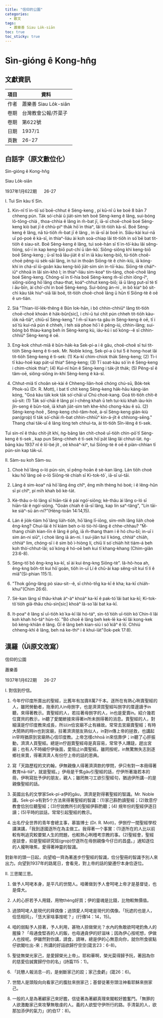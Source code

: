 ```yaml
---
title: "信仰的公園"
categories:
  - 散文
tags:
  - 蕭樂善 Siau Lo̍k-siān
toc: true
toc_sticky: true
---
```


# Sìn-gióng ê Kong-hn̂g

## 文獻資訊

| 項目 | 資料 |
|---|---|
| 作者 | 蕭樂善 Siau Lo̍k-siān |
| 卷期 | 台灣教會公報/芥菜子 |
| 卷期 | 第622號 |
| 日期 | 1937/1 |
| 頁數 | 26-27 |

## 白話字（原文數位化）

Sìn-gióng ê Kong-hn̂g

Siau Lo̍k-siān

1937年1月622期      26-27

I. Tuì Sìn kàu tī Sìn.

1. Kin-nî tī ìn-tō͘ só͘ boē-chhut ê Sèng-keng , pí kū-nî ū ke boē 8 bān 7 chheng pún. Ta̍k só͘-chāi ū jia̍t-sim teh boē Sèng-keng ê lâng, sui-bóng lô-tōng-chiá , thoa-chhia ê lâng in m̄-bat jī, iā-sī choē-choē boé Sèng-keng kiò bat jī ê chhù-piⁿ tha̍k hō͘ in thiaⁿ, lâi tit-tio̍h kà-sī. Boē Sèng-keng ê lâng, nā tú-tio̍h m̄-bat jī ê lâng , in iā-sī ài boē in. Siāu-kài kuí-nā uī pó-poè ê kà-sī, in thiaⁿ-liáu ài koh soà-chiap lâi tit-tio̍h in só͘ bē bat tit-tio̍h ê siau-sit. Boē Sèng-keng ê lâng, tuì soè-hàn sī tī ìn-tō͘-kàu lâi sêng-tióng, só͘-í in kap keng-biō put-chí ū iân-kò͘. Siông-siông khì keng-biō boē Sèng-keng ; ū-sî toā lāu-jia̍t ê sî in iā kàu keng-biō, tú-tio̍h choē-choē pêng-iú se̍k-sāi lâng, in tuì in thoân Siōng-tè ê chín-kiù, iā kóng-khí in chá-sî iû-goân kàu keng-biō jia̍t-sim sìn ìn-tō͘-kàu. Siōng-tè cháiⁿ-iūⁿ chhoā in lâi sìn-khò I; in thiaⁿ-liáu sim-koaⁿ tín-tāng, choē-choē lâng boé Sèng-keng. Chóng-sī in tī-hia boē Sèng-keng m̄-sī chin iông-īⁿ, siông-siông hō͘ lâng chau-that, koáⁿ-chhut keng-biō; iā ū lâng put-sî tè tī i āu-bīn, ài chó͘-chí in boē Sèng-keng. Sui-bóng án-ni , in bô kiaⁿ bô sit-chì kàu ta̍k hiuⁿ-siā lâi boē, tit-tio̍h choē-choē lâng ū hūn tī Siōng-tè ê oē ê un-tián.

2. Siá "Thian-lō͘-le̍k-thêng ê Bûn Iok-hān, i bô chhin-chhiūⁿ lâng tit-tio̍h choē-choē khoán ê ha̍k-bûn[sic], i chí-ū tuì chi̍t pún chheh tit-tio̍h kàu-io̍k nā-tiāⁿ, chiū-sī Sèng-keng." I m̄-sī kan-ta gâu ín Sèng-keng ê oē, tī i só͘ tù kuí-nā pún ê chheh, i teh siá phoe hō͘ i ê pêng-iú, chhin-lâng; sui-bóng bô thiau-kang beh ín Sèng-keng kù, iáu-kú i só͘ kóng--ê sī chhin-chhiūⁿ Sèng-keng ê oē.

3. Eng-kok chhut-miâ ê bûn-ha̍k-ka Sek-pí-a i ê gâu, choē-choē sī tuì tit-tio̍h Sèng-keng ê tì-sek. Mr. Noble kóng, Sek-pí-a ū tuì 5 ê hong-hoat lâi tit-tio̍h Sèng-keng ê tì-sek: (1) Ka-kī chim-chiok tha̍k Sèng-keng; (2) Tì-ì tī kàu-hoē kap pa̍t-uī thiaⁿ Sèng-keng; (3) Tī soat-kàu só͘ ín ê Sèng-keng i chim-chiok thiaⁿ; (4) Kui-nî hūn ê Sèng-keng i ta̍k-ji̍t tha̍k; (5) Pêng-sî ê tâm-oē, siông-siông ín-khí Sèng-keng ê kà-sī.

4. Chhut-miâ tī choân sè-kài ê Chheng-liân-hoē chóng chú-sū, Bo̍k-tek Phok-sū (Dr. R. Mott), i bat tī chi̍t keng Sèng-keng ha̍k-hāu káng-ián kóng, "Goá kàu ta̍k kok ta̍k só͘-chāi uī Chú choè-kang. Goá tit-tio̍h chi̍t-ê sū-si̍t: (1) Ta̍k só͘-chāi ê lâng pí í-chêng khah ū teh tui-kiù khah iàu-kín jîn-seng ê būn-toê, iā khah jia̍t-sim teh khe-khó chong-kàu ê sū. (2) Sèng-keng-hoē , Sèng-keng chō-tâm-hoē, á-sī Sèng-keng gián-kiù pan(gro͘p) tī ta̍k só͘-chāi m̄-bat chhin-chhiūⁿ kin-á-ji̍t ê chhiong-sēng." Thang chai ta̍k-uī ê lâng lóng teh chhuì-ta, ài tit-tio̍h Sîn-lêng ê tì-sek.

Tuì sin-nî ê thâu chi̍t-ji̍t khí, ǹg-bāng lán chi̍t-choê uī-tio̍h chìn-pō͘ tī Sèng-keng ê tì-sek , kap pun Sèng-chheh ê tì-sek hō͘ pa̍t lâng lâi chhut-la̍t. ǹg-bāng kàu 1937 nî ê lō͘-bé ji̍t , oē khoàⁿ-kìⁿ, tuì Siōng-tè ê oē ê piàn-chhian tī pún-sin kap ta̍k-uī.

II. Sàm-su koh Sàm-su.

1. Choè hō͘ lâng o-ló pún-sin, sī pêng-hoān ê sè-kan lâng. Lán tio̍h choè kàu hō͘ lâng oē o-ló Siōng-tè chiah sī Ki-tok-tô͘ , iā-sī uí-tāi.

2. Lâng ê sim-koaⁿ nā hō͘ lâng ēng chîⁿ, ēng mi̍h thèng hó boé; i ê lêng-hûn sī pí chîⁿ, pí mi̍h khah bô kè-ta̍t.

3. Kè-thâu o-ló lâng sī hiān-tāi ê pài ngó͘-siōng; kè-thâu ài lâng o-ló sī hiān-tāi ê ngó͘-siōng. "Goán chiah ê iā-sī lâng, kap lín saⁿ-tâng", "Lín tāi-ke siáⁿ-sū án-ni?"(Hēng-toān 14:14,15).

4. Lán ê jio̍k-tiám hō͘ lâng lia̍h-tio̍h, hō͘ lâng lī-iōng, sím-mi̍h lâng lia̍h choè êng-kng? Chuí-lāi ê hî kiám beh o-ló tiò-hî-lâng ê chhe-chhau? "M̄-thang chia̍h kian-līn ê lâng ê pn̄g, iā m̄-thang tham i ê hó chu-bī; in-uī i sim án-ni siūⁿ, i choè lâng iā án-ni. I sui-jiân tuì lí kóng, chhiáⁿ chia̍h, chhiáⁿ lim, chóng-sī i ê sim bô ì-hiòng lí, chiū lí só͘ chia̍h hit tiám-á beh koh thò͘-chhut-lâi; só͘ kóng ê hó-oē beh kui tī khang-khang (Chim-giân 23:6-8).

5. Sèng-tô͘ bô êng-kng ka-kī, sī ài kui êng-kng Siōng-tè". Iâ-hô-hoa ah, êng-kng bo̍h-tit kui hō͘ goán, tio̍h in-uī Lí ê chû-ài kap sêng-si̍t kui tī lí ê miâ"(Si-phian 115:1).

6. "Thok gōng-lâng pò siau-sit--ê, sī chhò-tn̄g ka-kī ê kha; ka-kī chia̍h-khui"(Chim 26:6).

7. Sè-kan lâng sī thâu-khak àⁿ-àⁿ khoàⁿ ka-kī ê pak-tó͘ lâi bat ka-kī; Ki-tok-tô͘ tio̍h giâ-thâu chù-sìn[sic] khoàⁿ Iâ-so͘ lâi bat ka-kī.

8. It-poaⁿ ê lâng sī uī-tio̍h kò͘ ka-kī lâi hó-táⁿ, sìn-tô͘ tio̍h uī-tio̍h kò͘ Chin-lí lâi koh khah hó-táⁿ hùn-tò͘. "Bô choē ê lâng beh kek-lē ka-kī lâi kong-kek bô kèng-khiân ê lâng. Gī ê lâng beh kian-siú i só͘ kiâⁿ ê lō͘. Chhiú chheng-khì ê lâng, beh ná ke-thiⁿ i ê khuì-la̍t"(Iok-pek 17:8).

## 漢羅（Ùi原文改寫）

信仰的公園

蕭樂善

1937年1月622期      26-27

I. 對信到佇信。

1. 今年佇印度所賣出的聖經，比舊年有加賣8萬7千本。逐所在有熱心咧賣聖經的人，雖罔勞動者，拖車的人in毋捌字，也是濟濟買聖經叫捌字的厝邊讀予in聽，來得著教示。賣聖經的人，若拄著毋捌字的人，in也是愛賣in。紹介幾若位寶貝的教示，in聽了愛閣紲接來得著in所未捌得著的消息。賣聖經的人，對細漢是佇印度教來成長，所以in佮宮廟不止有緣故。常常去宮廟賣聖經；有時大鬧熱的時in也到宮廟，拄著濟濟朋友熟似人，in對in傳上帝的拯救，也講起in早時猶原到宮廟熱心信印度教。上帝怎樣chhoā in來信靠伊；in聽了心肝振動，濟濟人買聖經。總是in佇遐賣聖經毋是真容易，常常予人蹧躂，趕出宮廟；也有人不時綴佇伊後面，愛阻止in賣聖經。雖罔按呢，in無驚無失志到逐鄉社來賣，得著濟濟人有份佇上帝的話的恩典。

2. 寫「天路歷程的文約翰，伊無親像人得著濟濟款的學問，伊只有對一本冊得著教育nā-tiāⁿ，就是聖經。」伊毋是干焦gâu引聖經的話，佇伊所著幾若本的冊，伊咧寫批予伊的朋友，親人；雖罔無刁工欲引聖經句，猶過伊所講--的是親像聖經的話。

3. 英國出名的文學家Sek-pí-a伊的gâu，濟濟是對得著聖經的智識。Mr. Noble講，Sek-pí-a有對5个方法來得著聖經的智識：(1)家己斟酌讀聖經；(2)致意佇教會佮別位聽聖經；(3)佇說教所引的聖經伊斟酌聽；(4) 規年份的聖經伊逐日讀；(5)平時的談話，常常引起聖經的教示。

4. 出名佇全世界的青年會總主事，慕笛博士 (Dr. R. Mott)，伊捌佇一間聖經學校講演講，「我到逐國逐所在為主做工。我得著一个事實：(1)逐所在的人比以前較有咧追究較要緊人生的問題，也較熱心咧稽考宗教的事。(2)聖經會，聖經座談會，抑是聖經研究班(gro͘p)佇逐所在毋捌親像今仔日的昌盛。」通知逐位的人攏咧喙焦，愛得著神靈的智識。

對新年的頭一日起，向望咱一齊為著進步佇聖經的智識，佮分聖冊的智識予別人來出力。向望到1937年的路尾日，會看見，對上帝的話的變遷佇本身佮逐位。

II. 三思閣三思。

1. 做予人呵咾本身，是平凡的世間人。咱著做到予人會呵咾上帝才是基督徒，也是偉大。

2. 人的心肝若予人用錢，用物thèng好買；伊的靈魂是比錢，比物較無價值。

3. 過頭呵咾人是現代的拜偶像；過頭愛人呵咾是現代的偶像。「阮遮的也是人，佮恁相同」，「恁大家啥事按呢？」(行傳14：14，15)。

4. 咱的弱點予人掠著，予人利用，甚物人掠做榮光？水內的魚敢欲呵咾釣魚人的腥臊？「毋通食堅吝的人的飯，也毋通貪伊的好滋味；因為伊心按呢想，伊做人也按呢。伊雖然對你講，請食，請啉，總是伊的心無意向你，就你所食彼點仔欲閣吐出-來；所講的好話欲歸佇空空(箴言23：6-8)。

5. 聖徒無榮光家己，是愛歸榮光上帝」。耶和華啊，榮光莫得歸予阮，著因為你的慈愛佮誠實歸佇你的名」(詩篇115：1)。

6. 「託戇人報消息--的，是剉斷家己的跤；家己食虧」(箴26：6)。

7. 世間人是頭殼向向看家己的腹肚來捌家己；基督徒著夯頭注神看耶穌來捌家己。

8. 一般的人是為著顧家己來好膽，信徒著為著顧真理來閣較好膽奮鬥。「無罪的人欲激勵家己來攻擊無敬虔的人。義的人欲堅守伊所行的路。手清氣的人，欲那加添伊的氣力」(約伯17：8)。
